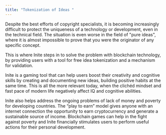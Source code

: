 ```yaml
---
title: "Tokenization of Ideas "
---
```

<!--StartFragment-->

Despite the best efforts of copyright specialists, it is becoming increasingly difficult to protect the uniqueness of a technology or development, even in the technical field. The situation is even worse in the field of "pure ideas", where it is almost impossible to prove that you were the originator of any specific concept.

This is where Inite steps in to solve the problem with blockchain technology, by providing users with a tool for free idea tokenization and a mechanism for validation.

Inite is a gaming tool that can help users boost their creativity and cognitive skills by creating and documenting new ideas, building positive habits at the same time. This is all the more relevant today, when the clichéd mindset and fast pace of modern life negatively affect IQ and cognitive abilities. 

Inite also helps address the ongoing problems of lack of money and poverty for developing countries. The “play to earn” model gives anyone with an internet connection the opportunity to earn cryptocurrency and generate a sustainable source of income. Blockchain games can help in the fight against poverty and Inite financially stimulates users to perform useful actions for their personal development.

<!--EndFragment-->